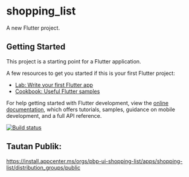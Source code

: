 # shopping_list

A new Flutter project.

## Getting Started

This project is a starting point for a Flutter application.

A few resources to get you started if this is your first Flutter project:

- [Lab: Write your first Flutter app](https://docs.flutter.dev/get-started/codelab)
- [Cookbook: Useful Flutter samples](https://docs.flutter.dev/cookbook)

For help getting started with Flutter development, view the
[online documentation](https://docs.flutter.dev/), which offers tutorials,
samples, guidance on mobile development, and a full API reference.

[![Build status](https://build.appcenter.ms/v0.1/apps/57e3fde3-d94a-4d89-a944-8ed75097c139/branches/main/badge)](https://appcenter.ms)

## Tautan Publik:

https://install.appcenter.ms/orgs/pbp-ui-shopping-list/apps/shopping-list/distribution_groups/public
